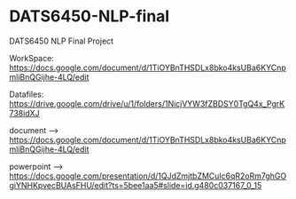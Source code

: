# DATS6450-NLP-final
DATS6450 NLP Final Project

WorkSpace: https://docs.google.com/document/d/1TiOYBnTHSDLx8bko4ksUBa6KYCnpmliBnQGijhe-4LQ/edit

Datafiles: https://drive.google.com/drive/u/1/folders/1NicjVYW3fZBDSY0TgQ4x_PgrK738idXJ

document --> https://docs.google.com/document/d/1TiOYBnTHSDLx8bko4ksUBa6KYCnpmliBnQGijhe-4LQ/edit

powerpoint --> https://docs.google.com/presentation/d/1QJdZmjtbZMCulc6qR2oRm7ghGOgiYNHKpvecBUAsFHU/edit?ts=5bee1aa5#slide=id.g480c037167_0_15
